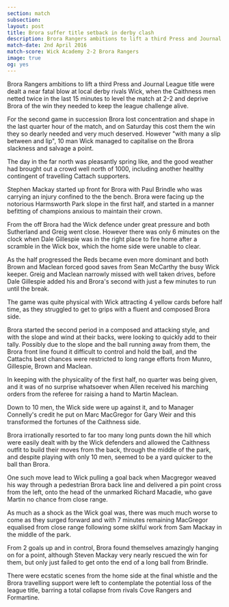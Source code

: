 ```yaml
---
section: match
subsection:
layout: post
title: Brora suffer title setback in derby clash
description: Brora Rangers ambitions to lift a third Press and Journal League title were dealt a near fatal blow at local derby rivals Wick
match-date: 2nd April 2016
match-score: Wick Academy 2-2 Brora Rangers
image: true
og: yes
---
```

Brora Rangers ambitions to lift a third Press and Journal League title were dealt a near fatal blow at local derby rivals Wick, when the Caithness men netted twice in the last 15 minutes to level the match at 2-2 and deprive Brora of the win they needed to keep the league challenge alive. 

For the second game in succession Brora lost concentration and shape in the last quarter hour of the match, and on Saturday this cost them the win they so dearly needed and very much deserved. However "with many a slip between and lip", 10 man Wick managed to capitalise on the Brora slackness and salvage a point. 

The day in the far north was pleasantly spring like, and the good weather had brought out a crowd well north of 1000, including another healthy contingent of travelling Cattach supporters. 

Stephen Mackay started up front for Brora with Paul Brindle who was carrying an injury confined to the  the bench. Brora were facing up the notorious Harmsworth Park  slope in the first half, and started in a manner befitting of champions anxious to maintain their crown. 

From the off Brora had the Wick defence under great pressure and both Sutherland and Greig went close. However there was only 6 minutes on the clock when Dale Gillespie was in the right place to fire home after a scramble in the Wick box, which the home side were unable to clear. 

As the half  progressed the Reds became even more dominant and both Brown and Maclean forced good saves from Sean McCarthy the busy Wick keeper. Greig and Maclean narrowly missed with well taken drives, before Dale Gillespie added his and Brora's second with just a few minutes to run until the break. 

The game was quite physical with Wick attracting 4 yellow cards before half time, as they struggled to get to grips with a fluent and composed Brora side. 

Brora started the second period in a composed and attacking style, and with the slope and wind at their backs, were looking to quickly add to their tally. Possibly  due to the slope and the ball running away from them, the Brora front line found it difficult to control and hold the ball, and the Cattachs best chances were restricted to long range efforts from Munro, Gillespie, Brown and Maclean. 

In keeping with the physicality of the first half, no quarter was being given, and it was of no surprise whatsoever when Allen received his marching orders from the referee for raising a hand to Martin Maclean. 

Down to 10 men, the Wick side were up against it, and to Manager Connelly's credit he put on Marc MacGregor for Gary Weir and this transformed the fortunes of the Caithness side. 

Brora irrationally resorted to far too many long punts down the hill which were easily dealt with by the Wick defenders and allowed the Caithness outfit to build their moves from the back, through the middle of the park, and despite playing with only 10 men, seemed to be a yard quicker to the ball than Brora. 

One such move lead to Wick pulling a goal back when Macgregor weaved his way through a pedestrian Brora back line and delivered a pin point cross from the left, onto the head of the unmarked Richard Macadie, who gave Martin no chance from close range. 

As much as a shock as the Wick goal was, there was much much worse to come as they surged forward and with 7 minutes remaining MacGregor equalised from close range following some skilful work from Sam Mackay in the middle of the park. 

From 2 goals up and in control, Brora found themselves amazingly hanging on for a point, although Steven Mackay very nearly rescued the win for them, but only just failed to get onto the end of a long ball from Brindle. 

There were ecstatic scenes from the home side at the final whistle and the Brora travelling support were left to contemplate the potential loss of the league title, barring a total collapse from rivals Cove Rangers and Formartine. 